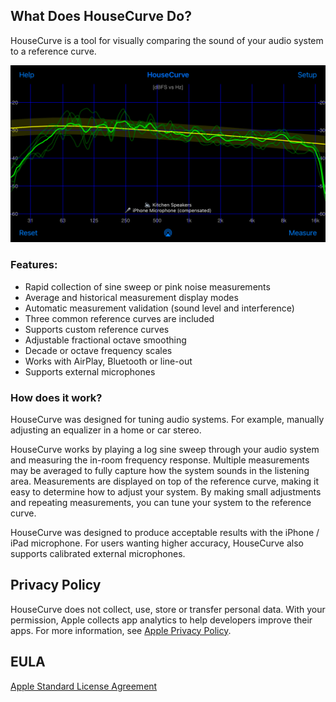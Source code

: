 ## What Does HouseCurve Do?

HouseCurve is a tool for visually comparing the sound of your audio system to a reference curve.

![](/assets/img/iPhoneAverage.png)

### Features:

* Rapid collection of sine sweep or pink noise measurements
* Average and historical measurement display modes
* Automatic measurement validation (sound level and interference)
* Three common reference curves are included
* Supports custom reference curves
* Adjustable fractional octave smoothing
* Decade or octave frequency scales
* Works with AirPlay, Bluetooth or line-out
* Supports external microphones

### How does it work?
HouseCurve was designed for tuning audio systems.  For example, manually adjusting an equalizer in a home or car stereo.

HouseCurve works by playing a log sine sweep through your audio system and measuring the in-room frequency response.  Multiple measurements may be averaged to fully capture how the system sounds in the listening area.  Measurements are displayed on top of the reference curve, making it easy to determine how to adjust your system.  By making small adjustments and repeating measurements, you can tune your system to the reference curve.

HouseCurve was designed to produce acceptable results with the iPhone / iPad microphone.   For users wanting higher accuracy, HouseCurve also supports calibrated external microphones.

## Privacy Policy

HouseCurve does not collect, use, store or transfer personal data.  With your permission, Apple collects app analytics to help developers improve their apps.  For more information, see [Apple Privacy Policy](https://www.apple.com/privacy/).

## EULA

[Apple Standard License Agreement](https://www.apple.com/legal/internet-services/itunes/dev/stdeula)



